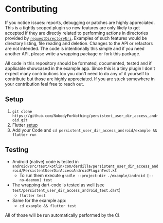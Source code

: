 # Contributing
If you notice issues: reports, debugging or patches are highly appreciated. This is a tightly scoped plugin so new features are only likely to get accepted if they are directly related to performing actions in directories provided by [`requestDirectoryUri`](TODO://link). Examples of such features would be directory listing, file reading and deletion. Changes to the API or refactors are not intended. The code is intentionally this simple and if you need another API, please write a wrapping package or fork this package.

All code in this repository should be formated, documented, tested and if applicable showcased in the example app. Since this is a tiny plugin I don't expect many contributions too you don't need to do any of it yourself to contribute but those are highly appreciated. If you are stuck somewhere in your contribution feel free to reach out.

## Setup
1. `git clone https://github.com/NobodyForNothing/persistent_user_dir_access_android.git`
2. Flutter [setup](https://docs.flutter.dev/get-started/install)
3. Add your Code and `cd persistent_user_dir_access_android/example && flutter run`

## Testing
- Android (native) code is tested in `android/src/test/kotlin/com/derdilla/persistent_user_dir_access_android/PersistentUserDirAccessAndroidPluginTest.kt`
  - To run them execute `gradle --project-dir ./example/android [--no-daemon] test`
- The wrapping dart-code is tested as well (see `test/persistent_user_dir_access_android_test.dart`)
  - `flutter test`
- Same for the example app:
  - `cd example && flutter test`
 
All of those will be run automatically performed by the CI.
